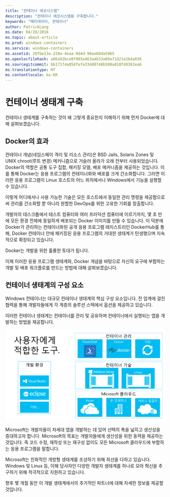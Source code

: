 ```yaml
---
title: "컨테이너 에코시스템"
description: "컨테이너 에코시스템을 구축합니다."
keywords: "메타데이터, 컨테이너"
author: PatrickLang
ms.date: 04/20/2016
ms.topic: about-article
ms.prod: windows-containers
ms.service: windows-containers
ms.assetid: 29fbe13a-228a-4eaa-9d4d-90ae60da5965
ms.openlocfilehash: a06a92bce8f985e463a4b33a09a71d21e264a036
ms.sourcegitcommit: bb171f4a858fefe33dd0748b500a018fd0382ea6
ms.translationtype: HT
ms.contentlocale: ko-KR
---
```

# <a name="building-a-container-ecosystem"></a>컨테이너 생태계 구축

컨테이너 생태계를 구축하는 것이 왜 그렇게 중요한지 이해하기 위해 먼저 Docker에 대해 살펴보겠습니다.

## <a name="dockers-appeal"></a>Docker의 효과

컨테이너 개념(네임스페이 격리 및 리소스 관리)은 BSD Jails, Solaris Zones 및 UNIX chroot(루트 변경) 메커니즘으로 거슬러 올라가 오래 전부터 사용되었습니다.   Docker의 역할은 공통 도구 집합, 패키징 모델, 배포 메커니즘을 제공하는 것입니다.  이를 통해 Docker는 응용 프로그램의 컨테이너화와 배포를 크게 간소화합니다.  그러면 이러한 응용 프로그램이 Linux 호스트의 어느 위치에서나 Windows에서 기능을 실행할 수 있습니다.

이렇게 어디에서나 사용 가능한 기술은 모든 호스트에서 동일한 관리 명령을 제공함으로써 관리를 간소화할 뿐 아니라 원할한 DevOps를 위한 고유한 기회를 창출합니다.

개발자의 데스크톱에서 테스트 컴퓨터와 여러 프러덕션 컴퓨터에 이르기까지, 몇 초 만에 모든 환경 전체에 동일하게 배포되는 Docker 이미지를 만들 수 있습니다.  이 덕분에 Docker가 관리하는 컨테이너화된 공개 응용 프로그램 레지스트리인 DockerHub를 통해, Docker 컨테이너 안에 패키징된 응용 프로그램의 거대한 생태계가 탄생했으며 지속적으로 확장되고 있습니다. 

Docker는 개발을 위한 훌륭한 토대가 됩니다.

이제 이러한 응용 프로그램 생태계와, Docker 개념을 바탕으로 자신의 요구에 부합하는 개발 및 배포 워크플로를 만드는 방법에 대해 살펴보겠습니다.


## <a name="components-in-a-container-ecosystem"></a>컨테이너 생태계의 구성 요소

Windows 컨테이너는 대규모 컨테이너 생태계의 핵심 구성 요소입니다. 전 업계에 걸친 협력을 통해 개발자들에게 각 계층의 솔루션 스택에서 옵션을 제공하고 있습니다.

이러한 컨테이너 생태계는 컨테이너를 관리 및 공유하며 컨테이너에서 실행되는 앱을 개발하는 방법을 제공합니다.

![](media/containerEcosystem.png)

Microsoft는 개발자들이 차세대 앱을 개발하는 데 있어 선택의 폭을 넓히고 생산성을 증대하고자 합니다.  Microsoft의 목표는 개발자들에게 생산성을 위한 동력을 제공하는 것입니다. 즉 코드 수정, 재작성 또는 재구성 없이도 모든 Microsoft 클라우드에 부합하는 응용 프로그램을 말합니다.

Microsoft는 친화적인 개방형 생태계를 조성하기 위해 최선을 다하고 있습니다.  Windows 및 Linux 등, 이해 당사자인 다양한 개발자 생태계를 하나로 모아 혁신을 추구하기 위해 적극적으로 지원하고 있습니다.

향후 몇 개월 동안 이 개발 생태계에서의 추가적인 파트너에 대해 자세한 정보를 제공할 것입니다.
